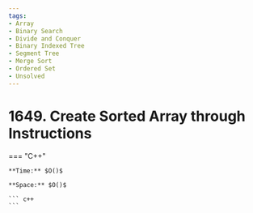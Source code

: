 ```yaml
---
tags:
- Array
- Binary Search
- Divide and Conquer
- Binary Indexed Tree
- Segment Tree
- Merge Sort
- Ordered Set
- Unsolved
---
```



# 1649. Create Sorted Array through Instructions

=== "C++"

    **Time:** $O()$

    **Space:** $O()$

    ``` c++
    ```